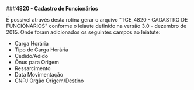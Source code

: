 ###**4820 - Cadastro de Funcionários**

É possível através desta rotina gerar o arquivo "TCE_4820 - CADASTRO DE FUNCIONÁRIOS" conforme o leiaute definido na versão 3.0 - dezembro de 2015. Onde foram adicionados os seguintes campos ao leiatute:

- Carga Horária
- Tipo de Carga Horária
- Cedido/Adido
- Ônus para Origem
- Ressarcimento
- Data Movimentação
- CNPJ Órgão Origem/Destino


